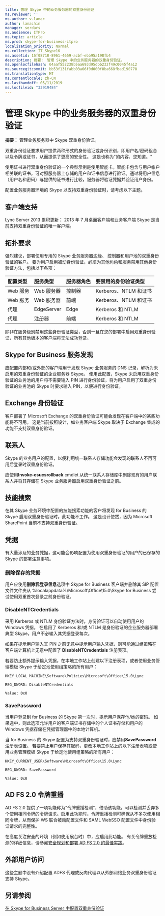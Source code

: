 ```yaml
---
title: 管理 Skype 中的业务服务器的双重身份验证
ms.reviewer: ''
ms.author: v-lanac
author: lanachin
manager: serdars
ms.audience: ITPro
ms.topic: article
ms.prod: skype-for-business-itpro
localization_priority: Normal
ms.collection: IT_Skype16
ms.assetid: 16f08710-8961-4659-acbf-ebb95a198fb4
description: 摘要： 管理 Skype 中的业务服务器的双重身份验证。
ms.openlocfilehash: 04aaf552238b5aa693d95dbb232f49c0045f4a12
ms.sourcegitcommit: bb53f131fabb03a66f0d000f8ba668fbad190778
ms.translationtype: MT
ms.contentlocale: zh-CN
ms.lasthandoff: 05/11/2019
ms.locfileid: "33919484"
---
```

# <a name="manage-two-factor-authentication-in-skype-for-business-server"></a>管理 Skype 中的业务服务器的双重身份验证
 
**摘要：** 管理业务服务器中 Skype 双重身份验证。
  
双重身份验证要求用户提供两种形式的身份验证或身份识别，即用户名/密码组合以及令牌或证书，从而提供了更高的安全性。 这是也称为"的内容，您知道。" 
  
使用证书进行双重身份验证的一个典型示例是使用智能卡。智能卡包含与用户帐户相关联的证书，可对照服务器上存储的用户和证书信息进行验证。通过将用户信息（用户名和密码）与提供的证书进行比较，服务器将验证凭据并验证用户身份。
  
配置业务服务器环境的 Skype 以支持双重身份验证时，请考虑以下主题。
  
## <a name="client-support"></a>客户端支持

Lync Server 2013 累积更新： 2013 年 7 月桌面客户端和业务客户端 Skype 是当前支持双重身份验证的唯一客户端。
  
## <a name="topology-requirements"></a>拓扑要求

强烈建议，部署使用专用的 Skype 业务服务器边缘、 控制器和用户池的双重身份验证的客户。 要为用户启用被动身份验证，必须为其他角色和服务禁用其他身份验证方法，包括以下各项：
  
|**配置类型**|**服务类型**|**服务器角色**|**要禁用的身份验证类型**|
|:-----|:-----|:-----|:-----|
|Web 服务  <br/> |Web 服务器  <br/> |控制器  <br/> |Kerberos、NTLM 和证书  <br/> |
|Web 服务  <br/> |Web 服务器  <br/> |前端  <br/> |Kerberos、NTLM 和证书  <br/> |
|代理  <br/> |EdgeServer  <br/> |Edge  <br/> |Kerberos 和 NTLM  <br/> |
|代理  <br/> |注册器  <br/> |前端  <br/> |Kerberos 和 NTLM  <br/> |
   
除非在服务级别禁用这些身份验证类型，否则一旦在您的部署中启用双重身份验证，所有其他版本的客户端将无法成功登录。
  
## <a name="skype-for-business-service-discovery"></a>Skype for Business 服务发现

应配置内部和/或外部的客户端用于发现 Skype 业务服务的 DNS 记录，解析为未启用的双重身份验证的企业服务器 Skype。 使用此配置，Skype 未启用双重身份验证的业务池的用户将不需要输入 PIN 进行身份验证，将为用户启用了双重身份验证的业务池的 Skype 时要求输入 PIN，以便进行身份验证。
  
## <a name="exchange-authentication"></a>Exchange 身份验证

客户部署了 Microsoft Exchange 的双重身份验证可能会发现在客户端中的某些功能将不可用。 这是当前按照设计，如业务客户端 Skype 取决于 Exchange 集成的功能不支持双重身份验证。
  
## <a name="contacts"></a>联系人

Skype 的业务用户的配置，以便利用统一联系人存储功能会发现的联系人不再可用后登录时双重身份验证。
  
应使用**Invoke-csucsrollback** cmdlet 从统一联系人存储库中删除现有的用户联系人并将其存储在 Skype 业务服务器启用双重身份验证之前。
  
## <a name="skill-search"></a>技能搜索

在其 Skype 业务环境中配置的技能搜索功能的客户将发现 for Business 的 Skype 启用双重身份验证时，此功能不工作。 这是设计使然，因为 Microsoft SharePoint 当前不支持双重身份验证。
  
## <a name="credentials"></a>凭据

有大量涉及的业务凭据，这可能会影响配置为使用双重身份验证的用户的已保存的 Skype 的部署注意事项。
  
### <a name="deleting-saved-credentials"></a>删除保存的凭据

用户应使用**删除我登录信息**选项中 Skype for Business 客户端并删除其 SIP 配置文件文件夹从 %localappdata%\Microsoft\Office\15.0\Skype for Business 尝试使用双重首次登录之前身份验证。
  
### <a name="disablentcredentials"></a>DisableNTCredentials

采用 Kerberos 或 NTLM 身份验证方法时，身份验证可以自动使用用户的 Windows 凭据。 在启用了 Kerberos 和/或 NTLM 是身份验证的企业服务器部署典型 Skype，用户不必输入其凭据登录每次。
  
如果在提示用户输入其 PIN 之前无意中提示用户输入凭据，则可能通过组策略在客户端计算机上无意中配置了 **DisableNTCredentials** 注册表项。
  
若要防止额外提示输入凭据，在本地工作站上创建以下注册表项，或者使用业务管理模板 Skype 于给定池使用组策略的所有用户：
  
    HKEY_LOCAL_MACHINE\Software\Policies\Microsoft\Office\15.0\Lync
  
    REG_DWORD: DisableNTCredentials
  
    Value: 0x0
  
### <a name="savepassword"></a>SavePassword

当用户登录到 for Business 的 Skype 第一次时，提示用户保存他/她的密码。 如果选中，则此选项允许用户的客户端证书存储中的个人证书存储和用户的 Windows 凭据存储在凭据管理器中的本地计算机。
  
当 for Business 的 Skype 配置为支持双重身份验证时，应禁用**SavePassword**注册表设置。 若要禁止用户保存其密码，更改本地工作站上的以下注册表项或使用业务管理模板 Skype 于给定池使用组策略的所有用户：
  
    HKEY_CURRENT_USER\Software\Microsoft\Office\15.0\Lync
  
    REG_DWORD: SavePassword
  
    Value: 0x0
  
## <a name="ad-fs-20-token-replay"></a>AD FS 2.0 令牌重播

AD FS 2.0 提供了一项功能称为“令牌重播检测”，借助该功能，可以检测并丢弃多个使用相同令牌的令牌请求。启用此功能时，令牌重播检测可确保从不多次使用相同令牌，从而保护 WS 联合被动配置文件和 SAML WebSSO 配置文件中身份验证请求的完整性。
  
在高度关注安全的环境（例如使用展台时）中，应启用此功能。 有关令牌重放检测的详细信息，请参阅[安全规划和部署 AD FS 2.0 的最佳实践](https://go.microsoft.com/fwlink/p/?LinkId=309215)。
  
## <a name="external-user-access"></a>外部用户访问

这些主题中没有介绍配置 ADFS 代理或反向代理以从外部网络业务双重身份验证支持 Skype。
  
## <a name="see-also"></a>另请参阅

[在 Skype for Business Server 中配置双重身份验证](configure-two-factor.md)
  
